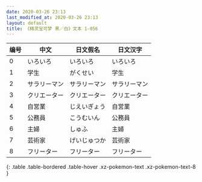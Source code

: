```yaml
---
date: 2020-03-26 23:13
last_modified_at: 2020-03-26 23:13
layout: default
title: 《精灵宝可梦 黑／白》文本 1-056
---
```

| 编号 | 中文 | 日文假名 | 日文汉字 |
| ---- | ---- | ---- | --- |
| 0 | いろいろ | いろいろ | いろいろ |
| 1 | 学生 | がくせい | 学生 |
| 2 | サラリーマン | サラリーマン | サラリーマン |
| 3 | クリエーター | クリエーター | クリエーター |
| 4 | 自営業 | じえいぎょう | 自営業 |
| 5 | 公務員 | こうむいん | 公務員 |
| 6 | 主婦 | しゅふ | 主婦 |
| 7 | 芸術家 | げいじゅつか | 芸術家 |
| 8 | フリーター | フリーター | フリーター |
{: .table .table-bordered .table-hover .xz-pokemon-text .xz-pokemon-text-8 }